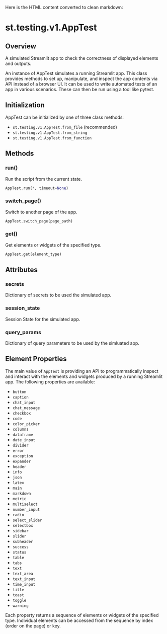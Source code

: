 Here is the HTML content converted to clean markdown:

# st.testing.v1.AppTest
## Overview
A simulated Streamlit app to check the correctness of displayed elements and outputs.

An instance of AppTest simulates a running Streamlit app. This class provides methods to set up, manipulate, and inspect the app contents via API instead of a browser UI. It can be used to write automated tests of an app in various scenarios. These can then be run using a tool like pytest.

## Initialization
AppTest can be initialized by one of three class methods:
* `st.testing.v1.AppTest.from_file` (recommended)
* `st.testing.v1.AppTest.from_string`
* `st.testing.v1.AppTest.from_function`

## Methods
### run()
Run the script from the current state.
```python
AppTest.run(*, timeout=None)
```
### switch_page()
Switch to another page of the app.
```python
AppTest.switch_page(page_path)
```
### get()
Get elements or widgets of the specified type.
```python
AppTest.get(element_type)
```
## Attributes
### secrets
Dictionary of secrets to be used the simulated app.
### session_state
Session State for the simulated app.
### query_params
Dictionary of query parameters to be used by the simluated app.

## Element Properties
The main value of `AppTest` is providing an API to programmatically inspect and interact with the elements and widgets produced by a running Streamlit app. The following properties are available:
* `button`
* `caption`
* `chat_input`
* `chat_message`
* `checkbox`
* `code`
* `color_picker`
* `columns`
* `dataframe`
* `date_input`
* `divider`
* `error`
* `exception`
* `expander`
* `header`
* `info`
* `json`
* `latex`
* `main`
* `markdown`
* `metric`
* `multiselect`
* `number_input`
* `radio`
* `select_slider`
* `selectbox`
* `sidebar`
* `slider`
* `subheader`
* `success`
* `status`
* `table`
* `tabs`
* `text`
* `text_area`
* `text_input`
* `time_input`
* `title`
* `toast`
* `toggle`
* `warning`

Each property returns a sequence of elements or widgets of the specified type. Individual elements can be accessed from the sequence by index (order on the page) or key.